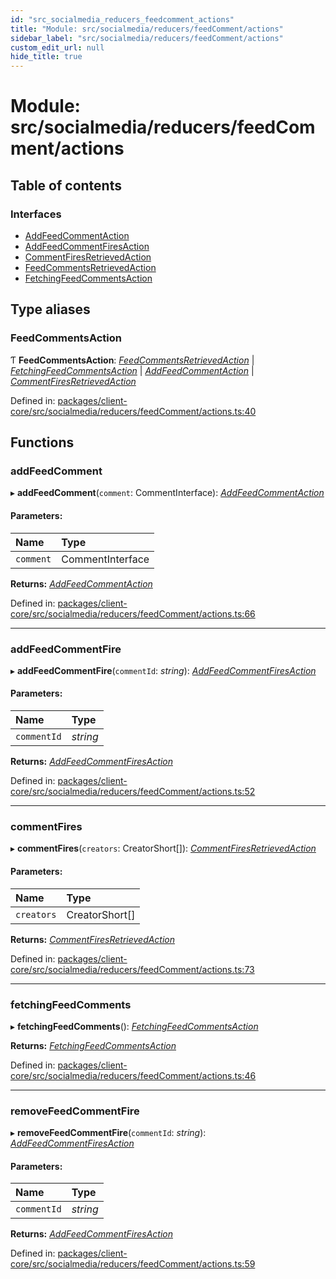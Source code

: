 ```yaml
---
id: "src_socialmedia_reducers_feedcomment_actions"
title: "Module: src/socialmedia/reducers/feedComment/actions"
sidebar_label: "src/socialmedia/reducers/feedComment/actions"
custom_edit_url: null
hide_title: true
---
```


# Module: src/socialmedia/reducers/feedComment/actions

## Table of contents

### Interfaces

- [AddFeedCommentAction](../interfaces/src_socialmedia_reducers_feedcomment_actions.addfeedcommentaction.md)
- [AddFeedCommentFiresAction](../interfaces/src_socialmedia_reducers_feedcomment_actions.addfeedcommentfiresaction.md)
- [CommentFiresRetrievedAction](../interfaces/src_socialmedia_reducers_feedcomment_actions.commentfiresretrievedaction.md)
- [FeedCommentsRetrievedAction](../interfaces/src_socialmedia_reducers_feedcomment_actions.feedcommentsretrievedaction.md)
- [FetchingFeedCommentsAction](../interfaces/src_socialmedia_reducers_feedcomment_actions.fetchingfeedcommentsaction.md)

## Type aliases

### FeedCommentsAction

Ƭ **FeedCommentsAction**: [*FeedCommentsRetrievedAction*](../interfaces/src_socialmedia_reducers_feedcomment_actions.feedcommentsretrievedaction.md) \| [*FetchingFeedCommentsAction*](../interfaces/src_socialmedia_reducers_feedcomment_actions.fetchingfeedcommentsaction.md) \| [*AddFeedCommentAction*](../interfaces/src_socialmedia_reducers_feedcomment_actions.addfeedcommentaction.md) \| [*CommentFiresRetrievedAction*](../interfaces/src_socialmedia_reducers_feedcomment_actions.commentfiresretrievedaction.md)

Defined in: [packages/client-core/src/socialmedia/reducers/feedComment/actions.ts:40](https://github.com/xr3ngine/xr3ngine/blob/716a06460/packages/client-core/src/socialmedia/reducers/feedComment/actions.ts#L40)

## Functions

### addFeedComment

▸ **addFeedComment**(`comment`: CommentInterface): [*AddFeedCommentAction*](../interfaces/src_socialmedia_reducers_feedcomment_actions.addfeedcommentaction.md)

#### Parameters:

Name | Type |
:------ | :------ |
`comment` | CommentInterface |

**Returns:** [*AddFeedCommentAction*](../interfaces/src_socialmedia_reducers_feedcomment_actions.addfeedcommentaction.md)

Defined in: [packages/client-core/src/socialmedia/reducers/feedComment/actions.ts:66](https://github.com/xr3ngine/xr3ngine/blob/716a06460/packages/client-core/src/socialmedia/reducers/feedComment/actions.ts#L66)

___

### addFeedCommentFire

▸ **addFeedCommentFire**(`commentId`: *string*): [*AddFeedCommentFiresAction*](../interfaces/src_socialmedia_reducers_feedcomment_actions.addfeedcommentfiresaction.md)

#### Parameters:

Name | Type |
:------ | :------ |
`commentId` | *string* |

**Returns:** [*AddFeedCommentFiresAction*](../interfaces/src_socialmedia_reducers_feedcomment_actions.addfeedcommentfiresaction.md)

Defined in: [packages/client-core/src/socialmedia/reducers/feedComment/actions.ts:52](https://github.com/xr3ngine/xr3ngine/blob/716a06460/packages/client-core/src/socialmedia/reducers/feedComment/actions.ts#L52)

___

### commentFires

▸ **commentFires**(`creators`: CreatorShort[]): [*CommentFiresRetrievedAction*](../interfaces/src_socialmedia_reducers_feedcomment_actions.commentfiresretrievedaction.md)

#### Parameters:

Name | Type |
:------ | :------ |
`creators` | CreatorShort[] |

**Returns:** [*CommentFiresRetrievedAction*](../interfaces/src_socialmedia_reducers_feedcomment_actions.commentfiresretrievedaction.md)

Defined in: [packages/client-core/src/socialmedia/reducers/feedComment/actions.ts:73](https://github.com/xr3ngine/xr3ngine/blob/716a06460/packages/client-core/src/socialmedia/reducers/feedComment/actions.ts#L73)

___

### fetchingFeedComments

▸ **fetchingFeedComments**(): [*FetchingFeedCommentsAction*](../interfaces/src_socialmedia_reducers_feedcomment_actions.fetchingfeedcommentsaction.md)

**Returns:** [*FetchingFeedCommentsAction*](../interfaces/src_socialmedia_reducers_feedcomment_actions.fetchingfeedcommentsaction.md)

Defined in: [packages/client-core/src/socialmedia/reducers/feedComment/actions.ts:46](https://github.com/xr3ngine/xr3ngine/blob/716a06460/packages/client-core/src/socialmedia/reducers/feedComment/actions.ts#L46)

___

### removeFeedCommentFire

▸ **removeFeedCommentFire**(`commentId`: *string*): [*AddFeedCommentFiresAction*](../interfaces/src_socialmedia_reducers_feedcomment_actions.addfeedcommentfiresaction.md)

#### Parameters:

Name | Type |
:------ | :------ |
`commentId` | *string* |

**Returns:** [*AddFeedCommentFiresAction*](../interfaces/src_socialmedia_reducers_feedcomment_actions.addfeedcommentfiresaction.md)

Defined in: [packages/client-core/src/socialmedia/reducers/feedComment/actions.ts:59](https://github.com/xr3ngine/xr3ngine/blob/716a06460/packages/client-core/src/socialmedia/reducers/feedComment/actions.ts#L59)
